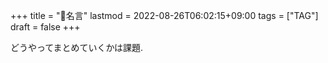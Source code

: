 +++
title = "🔖名言"
lastmod = 2022-08-26T06:02:15+09:00
tags = ["TAG"]
draft = false
+++

どうやってまとめていくかは課題.
